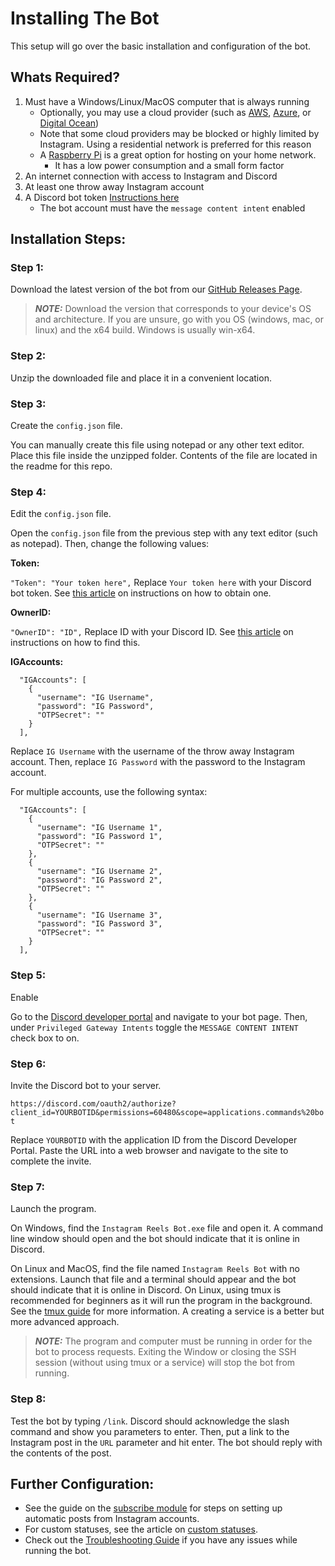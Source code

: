 # Installing The Bot
This setup will go over the basic installation and configuration of the bot.

## Whats Required?

1. Must have a Windows/Linux/MacOS computer that is always running
    - Optionally, you may use a cloud provider (such as [AWS](https://aws.amazon.com/), [Azure](https://azure.microsoft.com/), or [Digital Ocean](https://www.digitalocean.com/))
    - Note that some cloud providers may be blocked or highly limited by Instagram. Using a residential network is preferred for this reason
    - A [Raspberry Pi](https://www.raspberrypi.com/products/) is a great option for hosting on your home network.
      - It has a low power consumption and a small form factor
2. An internet connection with access to Instagram and Discord
3. At least one throw away Instagram account
4. A Discord bot token [Instructions here](https://www.writebots.com/discord-bot-token/)
    - The bot account must have the `message content intent` enabled

## Installation Steps:
### Step 1:
Download the latest version of the bot from our [GitHub Releases Page](https://github.com/bman46/InstagramEmbedDiscordBot/releases).

> **_NOTE:_**  Download the version that corresponds to your device's OS and architecture. If you are unsure, go with you OS (windows, mac, or linux) and the x64 build. Windows is usually win-x64.

### Step 2:

Unzip the downloaded file and place it in a convenient location.

### Step 3:
Create the `config.json` file.

You can manually create this file using notepad or any other text editor. Place this file inside the unzipped folder.
Contents of the file are located in the readme for this repo.

### Step 4:
Edit the `config.json` file.

Open the `config.json` file from the previous step with any text editor (such as notepad). Then, change the following values:

**Token:**

`"Token": "Your token here",` Replace `Your token here` with your Discord bot token. See [this article](https://www.writebots.com/discord-bot-token/) on instructions on how to obtain one.

**OwnerID:**

`"OwnerID": "ID",` Replace ID with your Discord ID. See [this article](https://support.discord.com/hc/en-us/articles/206346498-Where-can-I-find-my-User-Server-Message-ID-#:~:text=On%20Android%20press%20and%20hold,name%20and%20select%20Copy%20ID.) on instructions on how to find this.

**IGAccounts:**

```
  "IGAccounts": [
    {
      "username": "IG Username",
      "password": "IG Password",
      "OTPSecret": ""
    }
  ],
```
Replace `IG Username` with the username of the throw away Instagram account. Then, replace `IG Password` with the password to the Instagram account.

For multiple accounts, use the following syntax:
```
  "IGAccounts": [
    {
      "username": "IG Username 1",
      "password": "IG Password 1",
      "OTPSecret": ""
    },
    {
      "username": "IG Username 2",
      "password": "IG Password 2",
      "OTPSecret": ""
    },
    {
      "username": "IG Username 3",
      "password": "IG Password 3",
      "OTPSecret": ""
    }
  ],
```
### Step 5:
Enable 

Go to the [Discord developer portal](https://discord.com/developers) and navigate to your bot page. Then, under `Privileged Gateway Intents` toggle the `MESSAGE CONTENT INTENT` check box to on.

### Step 6:
Invite the Discord bot to your server.

`https://discord.com/oauth2/authorize?client_id=YOURBOTID&permissions=60480&scope=applications.commands%20bot`

Replace `YOURBOTID` with the application ID from the Discord Developer Portal. Paste the URL into a web browser and navigate to the site to complete the invite.

### Step 7:
Launch the program.

On Windows, find the `Instagram Reels Bot.exe` file and open it. A command line window should open and the bot should indicate that it is online in Discord.

On Linux and MacOS, find the file named `Instagram Reels Bot` with no extensions. Launch that file and a terminal should appear and the bot should indicate that it is online in Discord. On Linux, using tmux is recommended for beginners as it will run the program in the background. See the [tmux guide](linux/tmux.md) for more information. A creating a service is a better but more advanced approach.

> **_NOTE:_**  The program and computer must be running in order for the bot to process requests. Exiting the Window or closing the SSH session (without using tmux or a service) will stop the bot from running.

### Step 8:
Test the bot by typing `/link`. Discord should acknowledge the slash command and show you parameters to enter. Then, put a link to the Instagram post in the `URL` parameter and hit enter. The bot should reply with the contents of the post.

## Further Configuration:
- See the guide on the [subscribe module](subscribe.md) for steps on setting up automatic posts from Instagram accounts.
- For custom statuses, see the article on [custom statuses](CustomStatus.md).
- Check out the [Troubleshooting Guide](troubleshooting.md) if you have any issues while running the bot.
